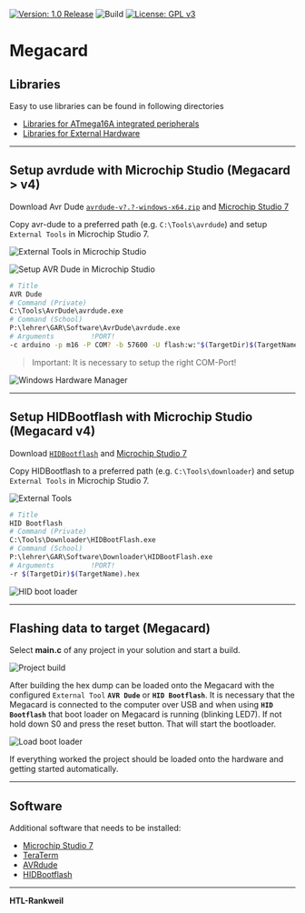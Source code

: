 [![Version: 1.0 Release](https://img.shields.io/badge/Version-1.0%20Release-green.svg)](https://github.com/htl-rankweil/megacard) ![Build](https://github.com/htl-rankweil/megacard/actions/workflows/build.yml/badge.svg?branch=main) [![License: GPL v3](https://img.shields.io/badge/License-GPL%20v3-blue.svg)](https://www.gnu.org/licenses/gpl-3.0)

# Megacard

## Libraries

Easy to use libraries can be found in following directories

* [Libraries for ATmega16A integrated peripherals](./library/)
* [Libraries for External Hardware](./external/)

---

## Setup avrdude with Microchip Studio (Megacard > v4)

Download Avr Dude [`avrdude-v?.?-windows-x64.zip`](https://github.com/avrdudes/avrdude/releases/download/v7.2/avrdude-v7.2-windows-x64.zip) and [Microchip Studio 7](https://www.microchip.com/en-us/tools-resources/develop/microchip-studio#Downloads)

Copy avr-dude to a preferred path (e.g. `C:\Tools\avrdude`) and setup `External Tools` in Microchip Studio 7.

![External Tools in Microchip Studio](./images/microchip-studio-external-tools.png)

![Setup AVR Dude in Microchip Studio](./images/microchip-studio-avr-dude.png)

``` bash
# Title
AVR Dude
# Command (Private)
C:\Tools\AvrDude\avrdude.exe
# Command (School)
P:\lehrer\GAR\Software\AvrDude\avrdude.exe
# Arguments         !PORT!
-c arduino -p m16 -P COM? -b 57600 -U flash:w:"$(TargetDir)$(TargetName).hex":a
```

> Important: It is necessary to setup the right COM-Port!

![Windows Hardware Manager](./images/win-hardware-manager.png)

---

## Setup HIDBootflash with Microchip Studio (Megacard v4)

Download [`HIDBootflash`](https://github.com/avrdudes/avrdude/releases) and [Microchip Studio 7](https://www.microchip.com/en-us/tools-resources/develop/microchip-studio#Downloads)

Copy HIDBootflash to a preferred path (e.g. `C:\Tools\downloader`) and setup `External Tools` in Microchip Studio 7.

![External Tools](./images/microchip-studio-external-tools.png "Atmel Studio external tools")

``` bash
# Title
HID Bootflash
# Command (Private)
C:\Tools\Downloader\HIDBootFlash.exe
# Command (School)
P:\lehrer\GAR\Software\Downloader\HIDBootFlash.exe
# Arguments         !PORT!
-r $(TargetDir)$(TargetName).hex
```

![HID boot loader](./images/microchip-studio-hid-bootflash.png "Add HID boot loader to external tools")

---

## Flashing data to target (Megacard)

Select **main.c** of any project in your solution and start a build.

![Project build](./images/microchip-studio-build-project.png "Build an Atmel Studio project")

After building the hex dump can be loaded onto the Megacard with the configured `External Tool` **`AVR Dude`** or **`HID Bootflash`**. It is necessary that the Megacard is connected to the computer over USB and when using **`HID Bootflash`** that boot loader on Megacard is running (blinking LED7). If not hold down S0 and press the reset button. That will start the bootloader.

![Load boot loader](./images/microchip-studio-flash.png "Load hex dump with Atmel Studio external tool")

If everything worked the project should be loaded onto the hardware and getting started automatically.

---

## Software

Additional software that needs to be installed:

* [Microchip Studio 7](https://www.microchip.com/mplab/avr-support/atmel-studio-7)
* [TeraTerm](https://ttssh2.osdn.jp/index.html.en)
* [AVRdude](https://github.com/avrdudes/avrdude/releases)
* [HIDBootflash](http://vusb.wikidot.com/local--files/project:hidbootflash/HIDBootFlash.zip)

---

**HTL-Rankweil**